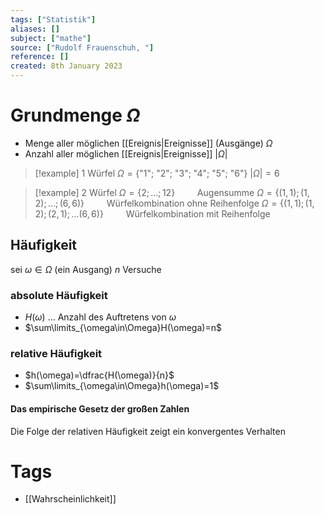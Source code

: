 ```yaml
---
tags: ["Statistik"]
aliases: []
subject: ["mathe"]
source: ["Rudolf Frauenschuh, "]
reference: []
created: 8th January 2023
---
```


# Grundmenge $\Omega$
- Menge aller möglichen [[Ereignis|Ereignisse]] (Ausgänge) $\Omega$
- Anzahl aller möglichen [[Ereignis|Ereignisse]] $|\Omega|$

>[!example] 1 Würfel
> $\Omega = \{\text{"1"; "2"; "3"; "4"; "5"; "6"}\}$
> $|\Omega|= 6$

>[!example] 2 Würfel
> $\Omega=\{2;\dots;12\}\qquad$ Augensumme
> $\Omega=\{(1,1);(1,2);\dots;(6,6)\}\qquad$ Würfelkombination ohne Reihenfolge
> $\Omega=\{(1,1);(1,2);(2,1);\dots(6,6)\}\qquad$ Würfelkombination mit Reihenfolge
> 

## Häufigkeit
sei $\omega\in\Omega$ (ein Ausgang)
$n$ Versuche

### absolute Häufigkeit
- $H(\omega)$ … Anzahl des Auftretens von $\omega$
- $\sum\limits_{\omega\in\Omega}H(\omega)=n$

### relative Häufigkeit
- $h(\omega)=\dfrac{H(\omega)}{n}$
- $\sum\limits_{\omega\in\Omega}h(\omega)=1$
#### Das empirische Gesetz der großen Zahlen
Die Folge der relativen Häufigkeit zeigt ein konvergentes Verhalten

# Tags
- [[Wahrscheinlichkeit]]
